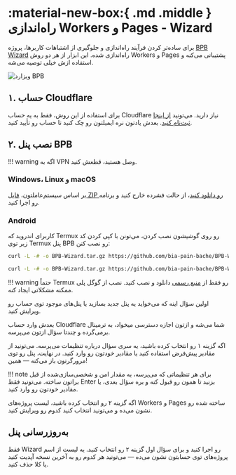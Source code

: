 # :material-new-box:{ .md .middle } راه‌اندازی Workers و Pages - Wizard

برای ساده‌تر کردن فرآیند راه‌اندازی و جلوگیری از اشتباهات کاربرها، پروژه [BPB Wizard](https://github.com/bia-pain-bache/BPB-Wizard) راه‌اندازی شده. این ابزار از هر دو روش Workers و Pages پشتیبانی می‌کنه و استفاده ازش خیلی توصیه می‌شه.

![ویزارد BPB](../images/wizard.jpg)

## ۱. حساب Cloudflare

برای استفاده از این روش، فقط به یه حساب Cloudflare نیاز دارید. می‌تونید [از اینجا ثبت‌نام کنید](https://dash.cloudflare.com/sign-up/). بعدش یادتون نره ایمیلتون رو چک کنید تا حساب رو تأیید کنید.

## ۲. نصب پنل BPB

!!! warning
    اگه به VPN وصل هستید، قطعش کنید.

### Windows، Linux و macOS

بر اساس سیستم‌عاملتون، [فایل ZIP رو دانلود کنید](https://github.com/bia-pain-bache/BPB-Wizard/releases/latest)، از حالت فشرده خارج کنید و برنامه رو اجرا کنید.

### Android

کاربرای اندروید که Termux رو روی گوشیشون نصب کردن، می‌تونن با کپی کردن کد زیر توی Termux پنل BPB رو نصب کنن:

```bash title="ARM v8"
curl -L -# -o BPB-Wizard.tar.gz https://github.com/bia-pain-bache/BPB-Wizard/releases/latest/download/BPB-Wizard-linux-arm64.tar.gz && tar xzf BPB-Wizard.tar.gz && chmod +x ./BPB-Wizard-linux-arm64 && ./BPB-Wizard-linux-arm64
```

```bash title="ARM v7"
curl -L -# -o BPB-Wizard.tar.gz https://github.com/bia-pain-bache/BPB-Wizard/releases/latest/download/BPB-Wizard-linux-arm.tar.gz && tar xzf BPB-Wizard.tar.gz && chmod +x ./BPB-Wizard-linux-arm && ./BPB-Wizard-linux-arm
```

!!! warning
    حتماً Termux رو فقط از [منبع رسمی](https://github.com/termux/termux-app/releases/latest) دانلود و نصب کنید. نصب از گوگل پلی ممکنه مشکلاتی ایجاد کنه.

اولین سؤال اینه که می‌خواید یه پنل جدید بسازید یا پنل‌های موجود توی حساب رو ویرایش کنید.

بعدش وارد حساب Cloudflare شما می‌شه و ازتون اجازه دسترسی میخواد، به ترمینال برمی‌گرده و چندتا سؤال ازتون می‌پرسه.

اگه گزینه ۱ رو انتخاب کرده باشید، یه سری سؤال درباره تنظیمات می‌پرسه. می‌تونید از مقادیر پیش‌فرض استفاده کنید یا مقادیر خودتون رو وارد کنید. در نهایت، پنل رو توی مرورگرتون باز می‌کنه — همین!

!!! note
    برای هر تنظیماتی که می‌پرسه، یه مقدار امن و شخصی‌سازی‌شده از قبل براتون ساخته. می‌تونید فقط Enter بزنید تا همون رو قبول کنه و بره سؤال بعدی، یا مقادیر خودتون رو وارد کنید.

اگه گزینه ۲ رو انتخاب کرده باشید، لیست پروژه‌های Workers و Pages ساخته شده رو نشون می‌ده و می‌تونید انتخاب کنید کدوم رو ویرایش کنید.

## به‌روزرسانی پنل

فقط Wizard رو اجرا کنید و برای سؤال اول گزینه ۲ رو انتخاب کنید. یه لیست از اسم پروژه‌های توی حسابتون نشون می‌ده — می‌تونید هر کدوم رو به آخرین نسخه آپدیت کنید یا کلا حذف کنید.

